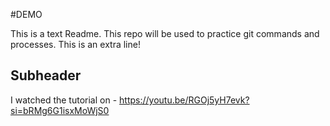 #DEMO

This is a text Readme. This repo will be used to practice git commands and processes. This is an extra line!

## Subheader

I watched the tutorial on  - https://youtu.be/RGOj5yH7evk?si=bRMg6G1isxMoWjS0

